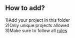 ## How to add?

1)Add your project in this folder   
2)Only unique projects allowed  
3)Make sure to follow all [rules](https://github.com/shubham7668/WebDev#rules)
